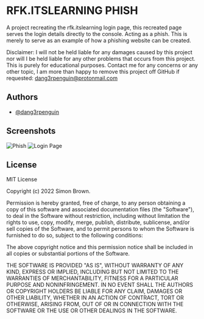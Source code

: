 
# RFK.ITSLEARNING PHISH

A project recreating the rfk.itslearning login page,
this recreated page serves the login details directly to the console.
Acting as a phish. This is merely to serve as an example of how a phishing website can be created.

Disclaimer: I will not be held liable for any damages caused by this project nor will I be held liable for any other problems that occurs from this project. This is purely for educational purposes. 
Contact me for any concerns or any other topic, I am more than happy to remove this project off GitHub if requested: dang3rpenguin@protonmail.com
## Authors

- [@dang3rpenguin](https://github.com/dang3rpenguin)


## Screenshots

![Phish](https://github.com/dang3rpenguin/rfk.itslearning-phish/blob/main/screenshots/phish.png)
![Login Page](https://github.com/dang3rpenguin/rfk.itslearning-phish/blob/main/screenshots/screenshot.png)

## License

MIT License

Copyright (c) 2022 Simon Brown.

Permission is hereby granted, free of charge, to any person obtaining a copy
of this software and associated documentation files (the "Software"), to deal
in the Software without restriction, including without limitation the rights
to use, copy, modify, merge, publish, distribute, sublicense, and/or sell
copies of the Software, and to permit persons to whom the Software is
furnished to do so, subject to the following conditions:

The above copyright notice and this permission notice shall be included in all
copies or substantial portions of the Software.

THE SOFTWARE IS PROVIDED "AS IS", WITHOUT WARRANTY OF ANY KIND, EXPRESS OR
IMPLIED, INCLUDING BUT NOT LIMITED TO THE WARRANTIES OF MERCHANTABILITY,
FITNESS FOR A PARTICULAR PURPOSE AND NONINFRINGEMENT. IN NO EVENT SHALL THE
AUTHORS OR COPYRIGHT HOLDERS BE LIABLE FOR ANY CLAIM, DAMAGES OR OTHER
LIABILITY, WHETHER IN AN ACTION OF CONTRACT, TORT OR OTHERWISE, ARISING FROM,
OUT OF OR IN CONNECTION WITH THE SOFTWARE OR THE USE OR OTHER DEALINGS IN THE
SOFTWARE.

